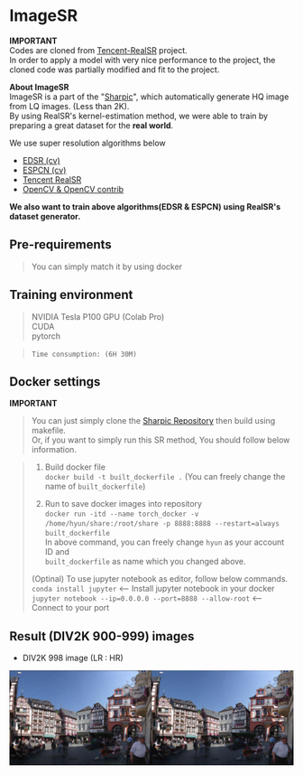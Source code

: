 # ImageSR
**IMPORTANT**  
Codes are cloned from [Tencent-RealSR](https://github.com/jixiaozhong/RealSR) project.  
In order to apply a model with very nice performance to the project, the cloned code was partially modified and fit to the project.  

**About ImageSR**  
ImageSR is a part of the "[Sharpic](https://github.com/GCU-Graduate-Project-Sharpic/Sharpic)", which automatically generate HQ image from LQ images. (Less than 2K).  
By using RealSR's kernel-estimation method, we were able to train by preparing a great dataset for the **real world**.  

  
We use super resolution algorithms below
- [EDSR (cv)](https://github.com/sanghyun-son/EDSR-PyTorch)
- [ESPCN (cv)](https://github.com/Lornatang/ESPCN-PyTorch)
- [Tencent RealSR](https://github.com/jixiaozhong/RealSR)
- [OpenCV & OpenCV contrib](https://github.com/opencv/opencv)

**We also want to train above algorithms(EDSR & ESPCN) using RealSR's dataset generator.**  

## Pre-requirements  
> You can simply match it by using docker  

## Training environment 
> NVIDIA Tesla P100 GPU (Colab Pro)  
> CUDA  
> pytorch  

> `Time consumption: (6H 30M)`

## Docker settings 

**IMPORTANT**  
> You can just simply clone the [Sharpic Repository](https://github.com/GCU-Graduate-Project-Sharpic/Sharpic) then build using makefile.  
> Or, if you want to simply run this SR method, You should follow below information.  

> 1. Build docker file  
> `docker build -t built_dockerfile .` (You can freely change the name of `built_dockerfile`)  
> 
> 2. Run to save docker images into repository  
> `docker run -itd --name torch_docker -v /home/hyun/share:/root/share -p 8888:8888 --restart=always built_dockerfile`  
> In above command, you can freely change `hyun` as your account ID and  
> `built_dockerfile` as name which you changed above.  
> 
> (Optinal) To use jupyter notebook as editor, follow below commands.  
> `conda install jupyter` <-- Install jupyter notebook in your docker  
> `jupyter notebook --ip=0.0.0.0 --port=8888 --allow-root` <-- Connect to your port

## Result (DIV2K 900-999) images 
- DIV2K 998 image (LR : HR)  
<img src = "./figs/DIV2k_998.png">
